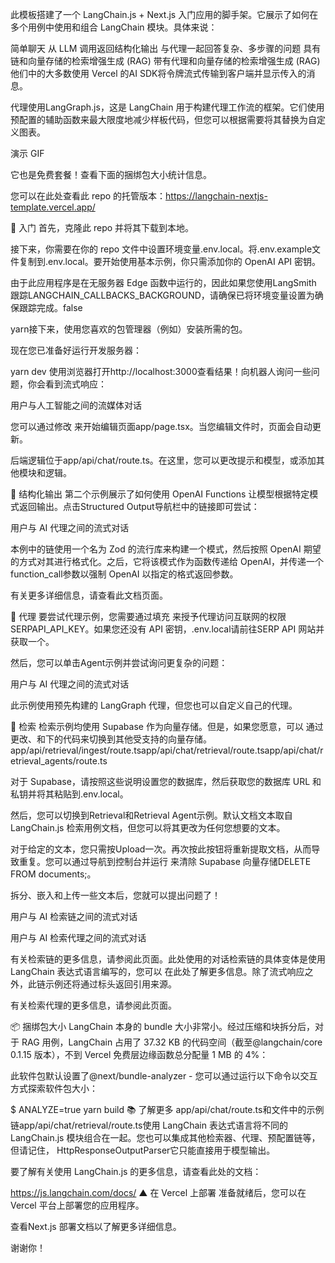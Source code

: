 此模板搭建了一个 LangChain.js + Next.js 入门应用的脚手架。它展示了如何在多个用例中使用和组合 LangChain 模块。具体来说：

简单聊天
从 LLM 调用返回结构化输出
与代理一起回答复杂、多步骤的问题
具有链和向量存储的检索增强生成 (RAG)
带有代理和向量存储的检索增强生成 (RAG)
他们中的大多数使用 Vercel 的AI SDK将令牌流式传输到客户端并显示传入的消息。

代理使用LangGraph.js，这是 LangChain 用于构建代理工作流的框架。它们使用预配置的辅助函数来最大限度地减少样板代码，但您可以根据需要将其替换为自定义图表。

演示 GIF

它也是免费套餐！查看下面的捆绑包大小统计信息。

您可以在此处查看此 repo 的托管版本：https://langchain-nextjs-template.vercel.app/

🚀 入门
首先，克隆此 repo 并将其下载到本地。

接下来，你需要在你的 repo 文件中设置环境变量.env.local。将.env.example文件复制到.env.local。要开始使用基本示例，你只需添加你的 OpenAI API 密钥。

由于此应用程序是在无服务器 Edge 函数中运行的，因此如果您使用LangSmith 跟踪LANGCHAIN_CALLBACKS_BACKGROUND，请确保已将环境变量设置为确保跟踪完成。false

yarn接下来，使用您喜欢的包管理器（例如）安装所需的包。

现在您已准备好运行开发服务器：

yarn dev
使用浏览器打开http://localhost:3000查看结果！向机器人询问一些问题，你会看到流式响应：

用户与人工智能之间的流媒体对话

您可以通过修改 来开始编辑页面app/page.tsx。当您编辑文件时，页面会自动更新。

后端逻辑位于app/api/chat/route.ts。在这里，您可以更改提示和模型，或添加其他模块和逻辑。

🧱 结构化输出
第二个示例展示了如何使用 OpenAI Functions 让模型根据特定模式返回输出。点击Structured Output导航栏中的链接即可尝试：

用户与 AI 代理之间的流式对话

本例中的链使用一个名为 Zod 的流行库来构建一个模式，然后按照 OpenAI 期望的方式对其进行格式化。之后，它将该模式作为函数传递给 OpenAI，并传递一个function_call参数以强制 OpenAI 以指定的格式返回参数。

有关更多详细信息，请查看此文档页面。

🦜 代理
要尝试代理示例，您需要通过填充 来授予代理访问互联网的权限SERPAPI_API_KEY。如果您还没有 API 密钥，.env.local请前往SERP API 网站并获取一个。

然后，您可以单击Agent示例并尝试询问更复杂的问题：

用户与 AI 代理之间的流式对话

此示例使用预先构建的 LangGraph 代理，但您也可以自定义自己的代理。

🐶 检索
检索示例均使用 Supabase 作为向量存储。但是，如果您愿意，可以 通过更改、和下的代码来切换到其他受支持的向量存储。app/api/retrieval/ingest/route.tsapp/api/chat/retrieval/route.tsapp/api/chat/retrieval_agents/route.ts

对于 Supabase，请按照这些说明设置您的数据库，然后获取您的数据库 URL 和私钥并将其粘贴到.env.local。

然后，您可以切换到Retrieval和Retrieval Agent示例。默认文档文本取自 LangChain.js 检索用例文档，但您可以将其更改为任何您想要的文本。

对于给定的文本，您只需按Upload一次。再次按此按钮将重新提取文档，从而导致重复。您可以通过导航到控制台并运行 来清除 Supabase 向量存储DELETE FROM documents;。

拆分、嵌入和上传一些文本后，您就可以提出问题了！

用户与 AI 检索链之间的流式对话

用户与 AI 检索代理之间的流式对话

有关检索链的更多信息，请参阅此页面。此处使用的对话检索链的具体变体是使用 LangChain 表达式语言编写的，您可以 在此处了解更多信息。除了流式响应之外，此链示例还将通过标头返回引用来源。

有关检索代理的更多信息，请参阅此页面。

📦 捆绑包大小
LangChain 本身的 bundle 大小非常小。经过压缩和块拆分后，对于 RAG 用例，LangChain 占用了 37.32 KB 的代码空间（截至@langchain/core 0.1.15 版本），不到 Vercel 免费层边缘函数总分配量 1 MB 的 4%：



此软件包默认设置了@next/bundle-analyzer - 您可以通过运行以下命令以交互方式探索软件包大小：

$ ANALYZE=true yarn build
📚 了解更多
app/api/chat/route.ts和文件中的示例链app/api/chat/retrieval/route.ts使用 LangChain 表达式语言将不同的 LangChain.js 模块组合在一起。您也可以集成其他检索器、代理、预配置链等，但请记住， HttpResponseOutputParser它只能直接用于模型输出。

要了解有关使用 LangChain.js 的更多信息，请查看此处的文档：

https://js.langchain.com/docs/
▲ 在 Vercel 上部署
准备就绪后，您可以在Vercel 平台上部署您的应用程序。

查看Next.js 部署文档以了解更多详细信息。

谢谢你！